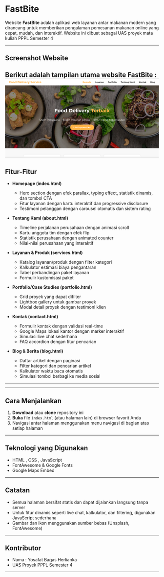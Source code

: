 # FastBite

Website **FastBite** adalah aplikasi web layanan antar makanan modern yang dirancang untuk memberikan pengalaman pemesanan makanan online yang cepat, mudah, dan interaktif. Website ini dibuat sebagai UAS proyek mata kuliah PPPL Semester 4

---

## Screenshot Website

Berikut adalah tampilan utama website FastBite :
![Website](image.png)
---

## Fitur-Fitur

- **Homepage (index.html)**
  - Hero section dengan efek parallax, typing effect, statistik dinamis, dan tombol CTA
  - Fitur layanan dengan kartu interaktif dan progressive disclosure
  - Testimoni pelanggan dengan carousel otomatis dan sistem rating

- **Tentang Kami (about.html)**
  - Timeline perjalanan perusahaan dengan animasi scroll
  - Kartu anggota tim dengan efek flip
  - Statistik perusahaan dengan animated counter
  - Nilai-nilai perusahaan yang interaktif

- **Layanan & Produk (services.html)**
  - Katalog layanan/produk dengan filter kategori
  - Kalkulator estimasi biaya pengantaran
  - Tabel perbandingan paket layanan
  - Formulir kustomisasi paket

- **Portfolio/Case Studies (portfolio.html)**
  - Grid proyek yang dapat difilter
  - Lightbox gallery untuk gambar proyek
  - Modal detail proyek dengan testimoni klien

- **Kontak (contact.html)**
  - Formulir kontak dengan validasi real-time
  - Google Maps lokasi kantor dengan marker interaktif
  - Simulasi live chat sederhana
  - FAQ accordion dengan fitur pencarian

- **Blog & Berita (blog.html)**
  - Daftar artikel dengan paginasi
  - Filter kategori dan pencarian artikel
  - Kalkulator waktu baca otomatis
  - Simulasi tombol berbagi ke media sosial

---

---

## Cara Menjalankan

1. **Download** atau **clone** repository ini
2. **Buka** file `index.html` (atau halaman lain) di browser favorit Anda
3. Navigasi antar halaman menggunakan menu navigasi di bagian atas setiap halaman

---

## Teknologi yang Digunakan

- HTML , CSS , JavaScript
- FontAwesome & Google Fonts
- Google Maps Embed

---

## Catatan

- Semua halaman bersifat statis dan dapat dijalankan langsung tanpa server
- Untuk fitur dinamis seperti live chat, kalkulator, dan filtering, digunakan JavaScript sederhana
- Gambar dan ikon menggunakan sumber bebas (Unsplash, FontAwesome)

---

## Kontributor

- Nama : Yosafat Bagas Herlianka
- UAS Proyek PPPL Semester 4

---
